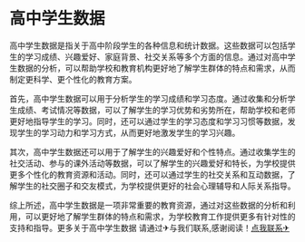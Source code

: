 # 高中学生数据

高中学生数据是指关于高中阶段学生的各种信息和统计数据。这些数据可以包括学生的学习成绩、兴趣爱好、家庭背景、社交关系等多个方面的信息。通过对高中学生数据的分析，可以帮助学校和教育机构更好地了解学生群体的特点和需求，从而制定更科学、更个性化的教育方案。

首先，高中学生数据可以用于分析学生的学习成绩和学习态度。通过收集和分析学生成绩、考试情况等数据，可以了解学生的学习优势和劣势所在，帮助学校和老师更好地指导学生的学习。同时，还可以通过学生的学习态度和学习习惯等数据，发现学生的学习动力和学习方式，从而更好地激发学生的学习兴趣。

其次，高中学生数据还可以用于了解学生的兴趣爱好和个性特点。通过收集学生的社交活动、参与的课外活动等数据，可以了解学生的兴趣爱好和特长，为学校提供更多个性化的教育资源和活动。同时，还可以通过学生的社交关系和互动数据，了解学生的社交圈子和交友模式，为学校提供更好的社会心理辅导和人际关系指导。

综上所述，高中学生数据是一项非常重要的教育资源，通过对这些数据的分析和利用，可以更好地了解学生群体的特点和需求，为学校教育工作提供更多有针对性的支持和指导。更多关于高中学生数据 请通过✈与我们联系,感谢阅读！[点我联系✈](https://qa.G208.com)